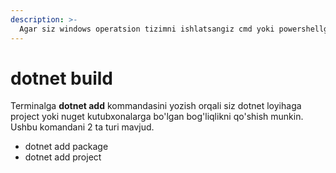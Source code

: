 ```yaml
---
description: >-
  Agar siz windows operatsion tizimni ishlatsangiz cmd yoki powershellga dotnet build kommandasini yozasiz. Linux yoki MacOS tizimdan foydalansangiz terminalni ishlatasiz.
---
```


# dotnet build

Terminalga **dotnet add** kommandasini yozish orqali siz dotnet loyihaga project yoki nuget kutubxonalarga bo'lgan bog'liqlikni qo'shish munkin. Ushbu komandani 2 ta turi mavjud.
 - dotnet add package
 - dotnet add project
